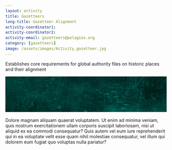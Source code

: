 ```yaml
---
layout: activity
title: Gazetteers
long-title: Gazetteer Alignment
activity-coordinator1:
activity-coordinator2:
activity-email: gazetteers@pelagios.org
category: [gazetteers]
image: /assets/images/Activity_gazetteer.jpg
---
```


Establishes core requirements for global authority files on historic places and their alignment

<img src="/assets/mainimage.jpg"/>

Dolore magnam aliquam quaerat voluptatem. Ut enim ad minima veniam, quis nostrum exercitationem ullam corporis suscipit laboriosam, nisi ut aliquid ex ea commodi consequatur? Quis autem vel eum iure reprehenderit qui in ea voluptate velit esse quam nihil molestiae consequatur, vel illum qui dolorem eum fugiat quo voluptas nulla pariatur?
